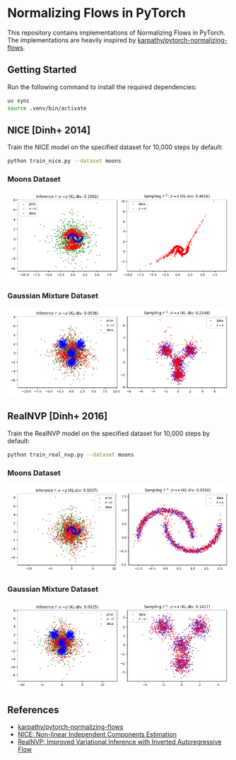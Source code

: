 # Normalizing Flows in PyTorch

This repository contains implementations of Normalizing Flows in PyTorch.
The implementations are heavily inspired by [karpathy/pytorch-normalizing-flows](https://github.com/karpathy/pytorch-normalizing-flows).

## Getting Started

Run the following command to install the required dependencies:

```bash
uv sync
source .venv/bin/activate
```

## NICE [Dinh+ 2014]

Train the NICE model on the specified dataset for 10,000 steps by default:

```bash
python train_nice.py --dataset moons
```

### Moons Dataset

![NICE_moons_step10000](assets/nice_moons_step10000.png)

### Gaussian Mixture Dataset

![NICE_mixture_step10000](assets/nice_mixture_step10000.png)

## RealNVP [Dinh+ 2016]

Train the RealNVP model on the specified dataset for 10,000 steps by default:

```bash
python train_real_nvp.py --dataset moons
```

### Moons Dataset

![RealNVP_moons_step10000](assets/rnvp_moons_step10000.png)

### Gaussian Mixture Dataset

![RealNVP_mixture_step10000](assets/rnvp_mixture_step10000.png)

## References

- [karpathy/pytorch-normalizing-flows](https://github.com/karpathy/pytorch-normalizing-flows)
- [NICE: Non-linear Independent Components Estimation](https://arxiv.org/abs/1410.8516)
- [RealNVP: Improved Variational Inference with Inverted Autoregressive Flow](https://arxiv.org/abs/1605.08803)
